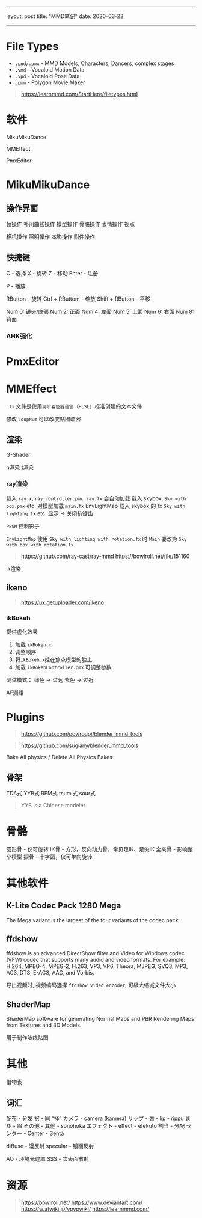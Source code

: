  ---

layout: post
title: "MMD笔记"
date: 2020-03-22

---

# File Types
- `.pnd/.pmx` - MMD Models, Characters, Dancers, complex  stages
- `.vmd` - Vocaloid Motion Data
- `.vpd` - Vocaloid Pose Data
- `.pmm` - Polygon Movie Maker

> <https://learnmmd.com/StartHere/filetypes.html>

# 软件

MikuMikuDance

MMEffect

PmxEditor

# MikuMikuDance

## 操作界面

帧操作
补间曲线操作
模型操作
骨骼操作
表情操作
视点

相机操作
照明操作
本影操作
附件操作

## 快捷键

C - 选择
X - 旋转
Z - 移动
Enter - 注册

P - 播放

RButton - 旋转
Ctrl + RButtom - 缩放
Shift + RButton - 平移

Num 0: 镜头/底部
Num 2: 正面
Num 4: 左面
Num 5: 上面
Num 6: 右面
Num 8: 背面

### AHK强化

# PmxEditor

# MMEffect

`.fx` 文件是使用`高阶着色器语言`（`HLSL`）标准创建的文本文件

修改 `LoopNum` 可以改变贴图疏密



## 渲染

G-Shader


n渲染
t渲染

### ray渲染

载入 `ray.x`, `ray_controller.pmx`, `ray.fx` 会自动加载
载入 skybox, `Sky with box.pmx` etc.
对模型加载 `main.fx`
EnvLightMap 载入 skybox 的 fx `Sky with lighting.fx` etc.
显示 -> 关闭抗锯齿

`PSSM` 控制影子

`EnvLightMap` 使用 `Sky with lighting with rotation.fx` 时 `Main` 要改为 `Sky with box with rotation.fx`


> https://github.com/ray-cast/ray-mmd
> https://bowlroll.net/file/151160

ik渲染

## ikeno

> https://ux.getuploader.com/ikeno

### ikBokeh
提供虚化效果

1. 加载 `ikBokeh.x`
2. 调整顺序
3. 将`ikBokeh.x`挂在焦点模型的脸上
4. 加载 `ikBokehController.pmx` 可调整参数

测试模式：
绿色 -> 过远
紫色 -> 过近

AF测距


# Plugins

> <https://github.com/powroupi/blender_mmd_tools>

> <https://github.com/sugiany/blender_mmd_tools>

Bake All physics / Delete All Physics Bakes



## 骨架

TDA式
YYB式
REM式
tsumi式
sour式

> YYB is a Chinese modeler

# 骨骼

圆形骨 - 仅可旋转
IK骨 - 方形，反向动力骨，常见足IK、足尖IK
全亲骨 - 影响整个模型
捩骨 - 十字圆，仅可单向旋转


# 其他软件

## K-Lite Codec Pack 1280 Mega
The Mega variant is the largest of the four variants of the codec pack.

## ffdshow
ffdshow is an advanced DirectShow filter and Video for Windows codec (VFW) codec that supports many audio and video formats. For example: H.264, MPEG-4, MPEG-2, H.263, VP3, VP6, Theora, MJPEG, SVQ3, MP3, AC3, DTS, E-AC3, AAC, and Vorbis.

导出视频时, 视频编码选择 `ffdshow video encoder`, 可极大缩减文件大小

## ShaderMap
ShaderMap software for generating Normal Maps and PBR Rendering Maps from Textures and 3D Models.

用于制作法线贴图

# 其他
借物表

## 词汇

配布 - 分发
択 - 同 “择”
カメラ - camera (kamera)
リップ - 唇 - lip - rippu
まゆ - 眉
その他 - 其他 - sonohoka
エフェクト - effect - efekuto
割当 - 分配
センター - Center - Sentā

diffuse - 漫反射
specular - 镜面反射

AO - 环境光遮罩
SSS - 次表面散射


# 资源
> <https://bowlroll.net/>
> <https://www.deviantart.com/>
> <https://w.atwiki.jp/vpvpwiki/>
> <https://learnmmd.com/>
